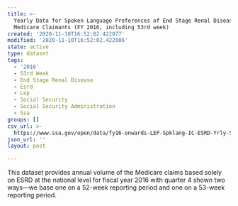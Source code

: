 ```yaml
---
title: >-
  Yearly Data for Spoken Language Preferences of End Stage Renal Disease
  Medicare Claimants (FY 2016, including 53rd week)
created: '2020-11-10T16:52:02.422077'
modified: '2020-11-10T16:52:02.422086'
state: active
type: dataset
tags:
  - '2016'
  - 53rd Week
  - End Stage Renal Disease
  - Esrd
  - Lep
  - Social Security
  - Social Security Administration
  - Ssa
groups: []
csv_url: >-
  https://www.ssa.gov/open/data/fy16-onwards-LEP-Spklang-IC-ESRD-Yrly-53rdweek.csv
json_url: ''
layout: post

---
```

This dataset provides annual volume of the Medicare claims based solely on ESRD at the national level for fiscal year 2016 with quarter 4 shown two ways—we base one on a 52-week reporting period and one on a 53-week reporting period.
